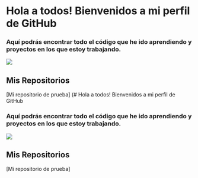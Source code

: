 # Hola a todos! Bienvenidos a mi perfil de GitHub


### Aquí podrás encontrar todo el código que he ido aprendiendo y proyectos en los que estoy trabajando.

![](https://media.licdn.com/dms/image/C4E1BAQHvxbLvipgkHw/company-background_10000/0?e=2159024400&v=beta&t=4N4YfyXG-uTZYZcKohwr2hnqTy4dZQbldG9jUhziP1c)

## Mis Repositorios

[Mi repositorio de prueba] (# Hola a todos! Bienvenidos a mi perfil de GitHub


### Aquí podrás encontrar todo el código que he ido aprendiendo y proyectos en los que estoy trabajando.

![](https://media.licdn.com/dms/image/C4E1BAQHvxbLvipgkHw/company-background_10000/0?e=2159024400&v=beta&t=4N4YfyXG-uTZYZcKohwr2hnqTy4dZQbldG9jUhziP1c)

## Mis Repositorios

[Mi repositorio de prueba]
 

